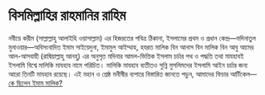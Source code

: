 # বিসমিল্লাহির রাহমানির রাহিম
নবীয়ে করীম (সাল্লাল্লাহু আলাইহি ওয়াসাল্লাম) এর হিজরতের পবিত্র ঠিকানা, ইসলামের প্রথম ও প্রধান কেন্দ্র—মদিনাতুল মুনাওয়ার—অবিসংবাদিত ইমাম সাইয়েদুনা, ইমামুল আইম্মাহ, হযরত মালিক বিন আনাস বিন মালিক বিন আবু আমের আল-আসবাহী (রাদ্বিয়াল্লাহু আনহু) এর অনুসৃত মদিনার আমল-ভিত্তিক ইসলাম চর্চার পথ ও পদ্ধতি তথা মাযহাবই ইসলামি বিশ্বে মালিকি মাযহাব নামে পরিচিত। মালিকি মাযহাব ব্যতীতও সুন্নি মুসলিমদের ইসলামি আইন চর্চার জন্য আরো তিনটি মাযহাব রয়েছে। এই মহান ও শ্রেষ্ঠ মনীষীর ব্যপারে বিস্তারিত জানতে পড়ুন, আমাদের ফিচার আর্টিকেল—[কে ছিলেন ইমাম মালিক?](./who-was-imam-malik)
